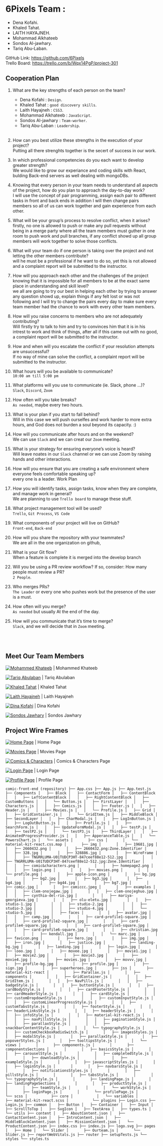 # 6Pixels Team :

- Dena Kofahi.<br />
- Khaled Tahat.<br />
- LAITH HAYAJNEH.<br />
- Mohammad Alkhateeb<br />
- Sondos Al-jawhary.<br />
- Tariq Abu-Laban.<br />

GitHub Link: https://github.com/6Pixels <br />
Trello Board: https://trello.com/b/Wqx14PgP/project-301

## Cooperation Plan

1. What are the key strengths of each person on the team?<br />

   - Dena Kofahi : `Design`.
   - Khaled Tahat : `good discovery skills`.
   - Laith Hayajneh : `CSS3`.
   - Mohammad Alkhateeb : `JavaScript`.
   - Sondos Al-jawhary : `Team-worker`.
   - Tariq Abu-Laban : `Leadership`.
     <br />
     <br />

2. How can you best utilize these strengths in the execution of your project?<br />
   Putting all there strenghts together is the secert of success in our work.

3. In which professional competencies do you each want to develop greater strength?<br />
   We would like to grow our experiance and coding skills with React, bulding Back-end servers as well dealing with mongoDBs.

4. Knowing that every person in your team needs to understand all aspects of the project, how do you plan to approach the day-to-day work?<br />
   I will use the concept of pair programming, assign each pair to different tasks in front and back ends in addition I will then change pairs members so all of us can work together and gain experience from each other.

5. What will be your group’s process to resolve conflict, when it arises?<br />
   firstly, no one is allowed to push or make any pull requests without being in a merge party where all the team members must guther in one room to push work and pull branches, if any conflict showd up all group members will work together to solve those conflicts.

6. What will your team do if one person is taking over the project and not letting the other members contribute?<br />
   will he must be a professional if he want to do so, yet this is not allowed and a complaint report will be submitted to the instructor.

7. How will you approach each other and the challenges of the project knowing that it is impossible for all members to be at the exact same place in understanding and skill level?<br />
   we all are going to try our best in helping each other by trying to answer any question showd up, explain things if any felt lost or was not following and I will try to change the pairs every day to make sure every team member had the chance to work with every other team members.

8. How will you raise concerns to members who are not adequately contributing?<br />
   Will firstly try to talk to him and try to convinces him that it is in his intrest to work and think of things, after all if this came out with no good, a complaint report will be submitted to the instructor.

9. How and when will you escalate the conflict if your resolution attempts are unsuccessful?<br />
   If no way of mine can solve the conflict, a complaint report will be submitted to the instructor.

10. What hours will you be available to communicate?<br />
    `10:00 am till 5:00 pm`

11. What platforms will you use to communicate (ie. Slack, phone …)?<br />
    `Slack`, `Discord`, `Zoom`

12. How often will you take breaks?<br />
    `As needed`, maybe every two hours.

13. What is your plan if you start to fall behind?<br />
    Will in this case we will push ourselfes and work harder to more extra hours, and God does not burden a soul beyond its capacity. :)

14. How will you communicate after hours and on the weekend?<br />
    We can use `Slack` and we can creat our `Zoom` meeting.

15. What is your strategy for ensuring everyone’s voice is heard?<br />
    Will leave noates in our `Slack` channel or we can use Zoom by raising hands and other interactions.

16. How will you ensure that you are creating a safe environment where everyone feels comfortable speaking up?<br />
    every one is a leader.
    Work Plan

17. How you will identify tasks, assign tasks, know when they are complete, and manage work in general?<br />
    We are planning to use `Trello board` to manage these stuff.

18. What project management tool will be used?<br />
    `Trello`, `Git Process`, `VS Code`

19. What components of your project will live on GitHub?<br />
    `Front-end`, `Back-end`

20. How will you share the repository with your teammates?<br />
    We are all in the one organization on github,

21. What is your Git flow?<br />
    When a feature is complete it is merged into the develop branch

22. Will you be using a PR review workflow? If so, consider:
    How many people must review a PR?<br />
    `2 People`.

23. Who merges PRs?<br />
    `The Leader` or every one who pushes work but the presence of the user is a must.

24. How often will you merge?<br />
    `As needed` but usually At the end of the day.

25. How will you communicate that it’s time to merge?<br />
    `Slack`, and we will decide that in `Zoom` meeting.

<br />
<br />

## Meet Our Team Members

[![Mohammed Khateeb](https://avatars.githubusercontent.com/u/82310773?v=4)](https://github.com/mohnalkhateeb) | Mohammed Khateeb

[![Tariq Abulaban](https://avatars.githubusercontent.com/u/82310645?v=4)](https://github.com/Abu-laban) | Tariq Abulaban

[![Khaled Tahat](src/Components/assets/img/WireFrame/TNGRRLUMA-U01TUDCP3HT-847ceef88e12-512.jpg)](https://github.com/KZTahat) | Khaled Tahat

[![Laith Hayajneh](https://avatars.githubusercontent.com/u/82310575?v=4)](https://github.com/Laith-Hayajneh) | Laith Hayajneh

[![Dina Kofahi](https://avatars.githubusercontent.com/u/82310640?v=4)](https://github.com/Denakof) | Dina Kofahi

[![Sondos Jawhary](https://avatars.githubusercontent.com/u/82310673?v=4)](https://github.com/SJAljawhary) | Sondos Jawhary

## Project Wire Frames

[![Home Page](src/Components/assets/img/WireFrame/homepage2.png)]() | Home Page
<br />

[![Movies Page](src/Components/assets/img/WireFrame/movies.png)]() | Movies Page
<br />

[![Comics & Characters](src/Components/assets/img/WireFrame/comic&characters.png)]() | Comics & Characters Page
<br />

[![Login Page](src/Components/assets/img/WireFrame/login.png)]() | Login Page
<br />

[![Profile Page](src/Components/assets/img/WireFrame/profile.png)]() | Profile Page
<br />

`comic-front-end (repository)
├── App.css
├── App.js
├── App.test.js
├── Components
│   ├── Block
│   ├── ContactForm
│   ├── ContentBlock
│   │   ├── LeftContentBlock
│   │   ├── RightContentBlock
│   ├── CustomButtons
│   │   └── Button.js
│   ├── FirstLayer
│   │   ├── Characters.js
│   │   ├── Comics.js
│   │   ├── Footer.js
│   │   ├── Header.js
│   │   ├── Movies.js
│   │   └── Profile.js
│   ├── Grid
│   │   ├── GridContainer.js
│   │   └── GridItem.js
│   ├── MiddleBlock
│   ├── SecondLayer
│   │   ├── CharModal.js
│   │   ├── LogInButton.js
│   │   ├── LogOutButton.js
│   │   ├── Profile.js
│   │   ├── SearchForm.js
│   │   ├── UpdateFormModal.js
│   │   ├── testP.js
│   │   ├── testP2.js
│   │   └── testP3.js
│   ├── ThirdLayer
│   │   ├── AnimatedProgressProvider.js
│   │   ├── ApperanceTable.js
│   │   └── PowersChart.js
│   └── assets
│       ├── css
│       │   └── material-kit-react.css.map
│       ├── img
│       │   ├── 19681.jpg
│       │   ├── 2660432.png
│       │   ├── 2660432.png:Zone.Identifier
│       │   ├── 328.jpg
│       │   ├── 328886.jpg
│       │   ├── WireFrame
│       │   │   ├── TNGRRLUMA-U01TUDCP3HT-847ceef88e12-512.jpg
│       │   │   ├── TNGRRLUMA-U01TUDCP3HT-847ceef88e12-512.jpg:Zone.Identifier
│       │   │   ├── comic&characters.png
│       │   │   ├── homepage2.png
│       │   │   ├── login.png
│       │   │   ├── movies.png
│       │   │   └── profile.png
│       │   ├── apple-icon.png
│       │   ├── bg.jpg
│       │   ├── bg2.jpg
│       │   ├── bg3.jpg
│       │   ├── bg4.jpg
│       │   ├── bg44.jpg
│       │   ├── bg7.jpg
│       │   ├── comic.jpg
│       │   ├── comiccc.jpeg
│       │   ├── examples
│       │   │   ├── clem-onojegaw.jpg
│       │   │   ├── clem-onojeghuo.jpg
│       │   │   ├── cynthia-del-rio.jpg
│       │   │   ├── mariya-georgieva.jpg
│       │   │   ├── olu-eletu.jpg
│       │   │   ├── studio-1.jpg
│       │   │   ├── studio-2.jpg
│       │   │   ├── studio-3.jpg
│       │   │   ├── studio-4.jpg
│       │   │   └── studio-5.jpg
│       │   ├── faces
│       │   │   ├── avatar.jpg
│       │   │   ├── camp.jpg
│       │   │   ├── card-profile1-square.jpg
│       │   │   ├── card-profile2-square.jpg
│       │   │   ├── card-profile4-square.jpg
│       │   │   ├── card-profile5-square.jpg
│       │   │   ├── card-profile6-square.jpg
│       │   │   ├── christian.jpg
│       │   │   ├── kendall.jpg
│       │   │   └── marc.jpg
│       │   ├── favicon.png
│       │   ├── hero.jpg
│       │   ├── img.jpg
│       │   ├── iron.jpg
│       │   ├── justice.jpg
│       │   ├── landing-bg.jpg
│       │   ├── landing.jpg
│       │   ├── login.jpg
│       │   ├── looo.jpg
│       │   ├── movee.jpg
│       │   ├── movie1.jpg
│       │   ├── movie2.jpg
│       │   ├── movie3.jpg
│       │   ├── movie4.jpg
│       │   ├── movies.jpg
│       │   ├── movvv.jpg
│       │   ├── profile-bg.jpg
│       │   ├── profile.jpg
│       │   ├── sign.jpg
│       │   ├── superheroes.jpg
│       ├── jss
│       ├── material-kit-react
│       │   ├── Parallax.js
│       │   ├── components
│       │   │   ├── GridContainer.js
│       │   │   ├── GridItem.js
│       │   │   ├── NavPills.js
│       │   │   ├── badgeStyle.js
│       │   │   ├── buttonStyle.js
│       │   │   ├── cardBodyStyle.js
│       │   │   ├── cardFooterStyle.js
│       │   │   ├── cardHeaderStyle.js
│       │   │   ├── cardStyle.js
│       │   │   ├── customDropdownStyle.js
│       │   │   ├── customInputStyle.js
│       │   │   ├── customLinearProgressStyle.js
│       │   │   ├── customTabsStyle.js
│       │   │   ├── footerStyle.js
│       │   │   ├── headerLinksStyle.js
│       │   │   ├── headerStyle.js
│       │   │   ├── infoStyle.js
│       │   │   ├── material-kit-react.js
│       │   │   ├── navPillsStyle.js
│       │   │   ├── paginationStyle.js
│       │   │   ├── parallaxStyle.js
│       │   │   ├── snackbarContentStyle.js
│       │   │   └── typographyStyle.js
│       │   ├── customCheckboxRadioSwitch.js
│       │   ├── imagesStyles.js
│       │   ├── modalStyle.js
│       │   ├── parallaxStyle.js
│       │   ├── popoverStyles.js
│       │   ├── tooltipsStyle.js
│       │   └── views
│       │       ├── components.js
│       │       ├── componentsSections
│       │       │   ├── basicsStyle.js
│       │       │   ├── carouselStyle.js
│       │       │   ├── completedStyle.js
│       │       │   ├── downloadStyle.js
│       │       │   ├── exampleStyle.js
│       │       │   ├── javascriptStyles.js
│       │       │   ├── loginStyle.js
│       │       │   ├── navbarsStyle.js
│       │       │   ├── notificationsStyles.js
│       │       │   ├── pillsStyle.js
│       │       │   ├── tabsStyle.js
│       │       │   └── typographyStyle.js
│       │       ├── landingPage.js
│       │       ├── landingPageSections
│       │       │   ├── productStyle.js
│       │       │   ├── teamStyle.js
│       │       │   └── workStyle.js
│       │       ├── loginPage.js
│       │       └── profilePage.js
│       └── scss
│           ├── core
│           │   └── variables
│           ├── material-kit-react.scss
│           └── plugins
├── Login.css
├── Login.js
├── common
│   ├── Button
│   ├── Container
│   ├── Input
│   ├── ScrollToTop
│   ├── SvgIcon
│   ├── TextArea
│   ├── types.ts
│   └── utils
├── content
│   ├── AboutContent.json
│   ├── ContactContent.json
│   ├── IntroContent.json
│   ├── MiddleBlockContent.json
│   ├── MissionContent.json
│   └── ProductContent.json
├── index.css
├── index.js
├── logo.svg
├── pages
│   ├── Home
│   └── Slider
│       ├── Ourteam.js
│       └── Slider.js
├── reportWebVitals.js
├── router
├── setupTests.js
└── styles
    └── styles.ts`
